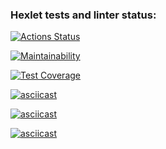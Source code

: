 ### Hexlet tests and linter status:
[![Actions Status](https://github.com/Mr-XEN/java-project-lvl2/workflows/hexlet-check/badge.svg)](https://github.com/Mr-XEN/java-project-lvl2/actions)

[![Maintainability](https://api.codeclimate.com/v1/badges/2eb868e38c1238a31b11/maintainability)](https://codeclimate.com/github/Mr-XEN/java-project-lvl2/maintainability)

[![Test Coverage](https://api.codeclimate.com/v1/badges/2eb868e38c1238a31b11/test_coverage)](https://codeclimate.com/github/Mr-XEN/java-project-lvl2/test_coverage)

[![asciicast](https://asciinema.org/a/lZkg0BIJ2eNJPH393e6rZSidQ.svg)](https://asciinema.org/a/lZkg0BIJ2eNJPH393e6rZSidQ)

[![asciicast](https://asciinema.org/a/rOAMlMFmT3MlKeokI3uQgjyUk.svg)](https://asciinema.org/a/rOAMlMFmT3MlKeokI3uQgjyUk)

[![asciicast](https://asciinema.org/a/bNOXyLWcoOfosvvaGtO3D0gzA.svg)](https://asciinema.org/a/bNOXyLWcoOfosvvaGtO3D0gzA)